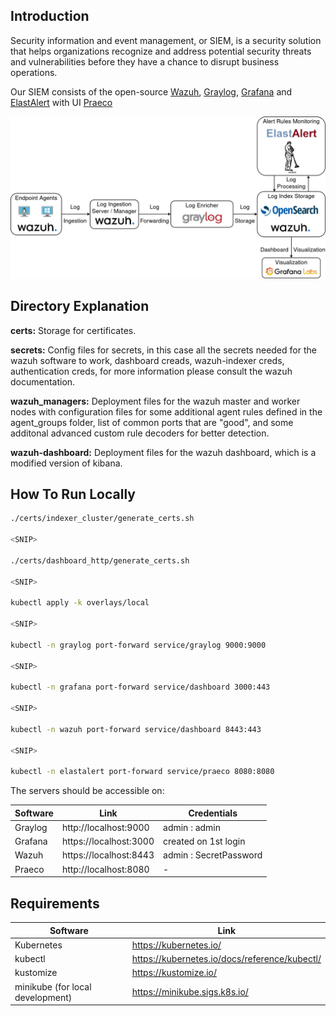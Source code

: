 ## Introduction
Security information and event management, or SIEM, is a security solution that helps organizations recognize and address potential security threats and vulnerabilities before they have a chance to disrupt business operations.

Our SIEM consists of the open-source [Wazuh](https://wazuh.com/), [Graylog](https://graylog.org/), [Grafana](https://grafana.com/) and [ElastAlert](https://elastalert.readthedocs.io/) with UI [Praeco](https://github.com/johnsusek/praeco)

![siem architecture](./img/siem-arch.webp)

## Directory Explanation

**certs:** Storage for certificates.

**secrets:** Config files for secrets, in this case all the secrets needed for the wazuh software to work, dashboard creads, wazuh-indexer creds, authentication creds, for more information please consult the wazuh documentation.

**wazuh_managers:** Deployment files for the wazuh master and worker nodes with configuration files for some additional agent rules defined in the agent_groups folder, list of common ports that are "good", and some additonal advanced custom rule decoders for better detection.

**wazuh-dashboard:** Deployment files for the wazuh dashboard, which is a modified version of kibana.

## How To Run Locally

```bash
./certs/indexer_cluster/generate_certs.sh

<SNIP>

./certs/dashboard_http/generate_certs.sh

<SNIP>

kubectl apply -k overlays/local

<SNIP>

kubectl -n graylog port-forward service/graylog 9000:9000

<SNIP>

kubectl -n grafana port-forward service/dashboard 3000:443

<SNIP>

kubectl -n wazuh port-forward service/dashboard 8443:443

<SNIP>

kubectl -n elastalert port-forward service/praeco 8080:8080
```

The servers should be accessible on:

| Software | Link                   | Credentials            |
| -------- | ---------------------- | ---------------------- |
| Graylog  | http://localhost:9000  |      admin : admin     |
| Grafana  | https://localhost:3000 |  created on 1st login  |
| Wazuh    | https://localhost:8443 | admin : SecretPassword |
| Praeco   | http://localhost:8080  |            -           |

## Requirements

| Software                         | Link                                          |
| -------------------------------- | --------------------------------------------- |
| Kubernetes                       | https://kubernetes.io/                        |
| kubectl                          | https://kubernetes.io/docs/reference/kubectl/ |
| kustomize                        | https://kustomize.io/                         |
| minikube (for local development) | https://minikube.sigs.k8s.io/                 |